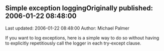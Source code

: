 ## Simple exception loggingOriginally published: 2006-01-22 08:48:00 
Last updated: 2006-01-22 08:48:00 
Author: Michael Palmer 
 
If you want to log exceptions, here is a simple way to do so without having to explicitly repetitiously call the logger in each try-except clause.